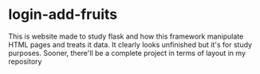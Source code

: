 # login-add-fruits
This is website made to study flask and how this framework manipulate HTML pages and treats it data. It clearly looks unfinished but it's for study purposes. Sooner, there'll be a complete project in terms of layout in my repository
